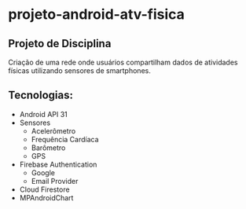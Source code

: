 # projeto-android-atv-fisica

## Projeto de Disciplina 

Criação de uma rede onde usuários compartilham dados de atividades físicas utilizando sensores de smartphones.

## Tecnologias:
- Android API 31
- Sensores
  - Acelerômetro
  - Frequência Cardíaca
  - Barômetro
  - GPS
- Firebase Authentication
  - Google
  - Email Provider
- Cloud Firestore
- MPAndroidChart


